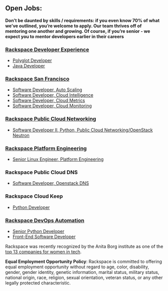 ## Open Jobs:

**Don’t be daunted by skills / requirements: if you even know 70% of what we’ve outlined, you’re welcome to apply. Our team thrives off of mentoring one another and growing. Of course, if you’re senior - we expect you to mentor developers earlier in their careers**

### [Rackspace Developer Experience](https://github.com/rackspace/rackspace_jobs/tree/master/developer_experience)
* [Polyglot Developer](https://github.com/rackspace/rackspace_jobs/blob/master/developer_experience/polyglot-software-engineer.md)
* [Java Developer](https://github.com/rackspace/rackspace_jobs/blob/master/developer_experience/senior-java-engineer.md)

### [Rackspace San Francisco](https://github.com/rackspace/rackspace_jobs/tree/master/sfo_jobs)

* [Software Developer, Auto Scaling](https://github.com/rackspace/rackspace_jobs/blob/master/sfo_jobs/software_developer_autoscale.md)
* [Software Developer, Cloud Intelligence](https://github.com/rackspace/rackspace_jobs/blob/master/sfo_jobs/software_developer_cloud_intelligence.md)
* [Software Developer, Cloud Metrics](https://github.com/rackspace/rackspace_jobs/blob/master/sfo_jobs/software_developer_cloud_metrics.md)
* [Software Developer, Cloud Monitoring](https://github.com/rackspace/rackspace_jobs/blob/master/sfo_jobs/software_developer_cloud_monitoring.md)

### [Rackspace Public Cloud Networking](https://github.com/rackspace/rackspace_jobs/tree/master/cloud_networking_jobs)

* [Software Developer II, Python, Public Cloud Networking/OpenStack Neutron](cloud_networking_jobs/neutron_jobs/python-dev-2.md)

### [Rackspace Platform Engineering](https://github.com/egonczeruk/Rackspace_Ops_Engineering_Jobs)

* [Senior Linux Engineer, Platform Engineering](https://github.com/egonczeruk/Rackspace_Ops_Engineering_Jobs/blob/master/Ops_Engineering_Position.md)

### Rackspace Public Cloud DNS

* [Software Developer, Openstack DNS](https://gist.github.com/joeracker/d49030cef6001a8f94d0)

### Rackspace Cloud Keep

* [Python Developer](https://github.com/rackspace/rackspace_jobs/blob/master/cloud_keep/python_developer.md)

### [Rackspace DevOps Automation](https://github.com/rackspace/rackspace_jobs/tree/master/devops_automation)

* [Senior Python Developer](https://github.com/rackspace/rackspace_jobs/blob/master/devops_automation/senior_python_developer.md)
* [Front-End Software Developer](https://github.com/rackspace/rackspace_jobs/blob/master/devops_automation/front_end_software_developer.md)

Rackspace was recently recognized by the Anita Borg institute as one of the
[top 13 companies for women in tech](http://mashable.com/2015/04/09/women-in-tech-top-companies/).

**Equal Employment Opportunity Policy**: Rackspace is committed to offering equal employment opportunity without regard to age, color, disability, gender, gender identity, genetic information, marital status, military status, national origin, race, religion, sexual orientation, veteran status, or any other legally protected characteristic.
